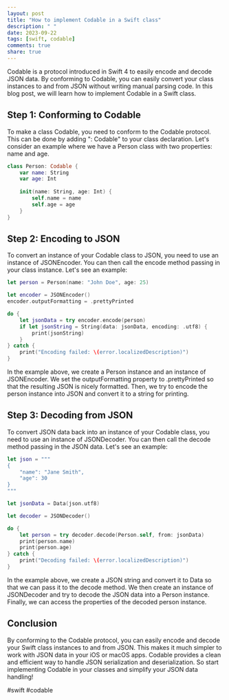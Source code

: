 ```yaml
---
layout: post
title: "How to implement Codable in a Swift class"
description: " "
date: 2023-09-22
tags: [swift, codable]
comments: true
share: true
---
```


Codable is a protocol introduced in Swift 4 to easily encode and decode JSON data. By conforming to Codable, you can easily convert your class instances to and from JSON without writing manual parsing code. In this blog post, we will learn how to implement Codable in a Swift class.

## Step 1: Conforming to Codable

To make a class Codable, you need to conform to the Codable protocol. This can be done by adding ": Codable" to your class declaration. Let's consider an example where we have a Person class with two properties: name and age.

```swift
class Person: Codable {
    var name: String
    var age: Int
    
    init(name: String, age: Int) {
        self.name = name
        self.age = age
    }
}
```

## Step 2: Encoding to JSON

To convert an instance of your Codable class to JSON, you need to use an instance of JSONEncoder. You can then call the encode method passing in your class instance. Let's see an example:

```swift
let person = Person(name: "John Doe", age: 25)

let encoder = JSONEncoder()
encoder.outputFormatting = .prettyPrinted

do {
    let jsonData = try encoder.encode(person)
    if let jsonString = String(data: jsonData, encoding: .utf8) {
        print(jsonString)
    }
} catch {
    print("Encoding failed: \(error.localizedDescription)")
}
```

In the example above, we create a Person instance and an instance of JSONEncoder. We set the outputFormatting property to .prettyPrinted so that the resulting JSON is nicely formatted. Then, we try to encode the person instance into JSON and convert it to a string for printing.

## Step 3: Decoding from JSON

To convert JSON data back into an instance of your Codable class, you need to use an instance of JSONDecoder. You can then call the decode method passing in the JSON data. Let's see an example:

```swift
let json = """
{
    "name": "Jane Smith",
    "age": 30
}
"""

let jsonData = Data(json.utf8)

let decoder = JSONDecoder()

do {
    let person = try decoder.decode(Person.self, from: jsonData)
    print(person.name)
    print(person.age)
} catch {
    print("Decoding failed: \(error.localizedDescription)")
}
```

In the example above, we create a JSON string and convert it to Data so that we can pass it to the decode method. We then create an instance of JSONDecoder and try to decode the JSON data into a Person instance. Finally, we can access the properties of the decoded person instance.

## Conclusion

By conforming to the Codable protocol, you can easily encode and decode your Swift class instances to and from JSON. This makes it much simpler to work with JSON data in your iOS or macOS apps. Codable provides a clean and efficient way to handle JSON serialization and deserialization. So start implementing Codable in your classes and simplify your JSON data handling!

#swift #codable